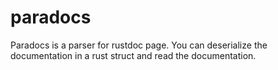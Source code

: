 # paradocs

Paradocs is a parser for rustdoc page.
You can deserialize the documentation in a rust struct and read the documentation.
